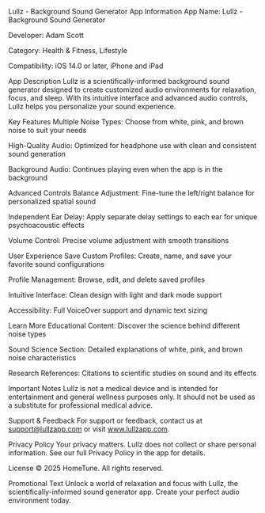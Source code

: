 Lullz - Background Sound Generator
App Information
App Name: Lullz - Background Sound Generator

Developer: Adam Scott

Category: Health & Fitness, Lifestyle

Compatibility: iOS 14.0 or later, iPhone and iPad

App Description
Lullz is a scientifically-informed background sound generator designed to create customized audio environments for relaxation, focus, and sleep. With its intuitive interface and advanced audio controls, Lullz helps you personalize your sound experience.

Key Features
Multiple Noise Types: Choose from white, pink, and brown noise to suit your needs

High-Quality Audio: Optimized for headphone use with clean and consistent sound generation

Background Audio: Continues playing even when the app is in the background

Advanced Controls
Balance Adjustment: Fine-tune the left/right balance for personalized spatial sound

Independent Ear Delay: Apply separate delay settings to each ear for unique psychoacoustic effects

Volume Control: Precise volume adjustment with smooth transitions

User Experience
Save Custom Profiles: Create, name, and save your favorite sound configurations

Profile Management: Browse, edit, and delete saved profiles

Intuitive Interface: Clean design with light and dark mode support

Accessibility: Full VoiceOver support and dynamic text sizing

Learn More
Educational Content: Discover the science behind different noise types

Sound Science Section: Detailed explanations of white, pink, and brown noise characteristics

Research References: Citations to scientific studies on sound and its effects

Important Notes
Lullz is not a medical device and is intended for entertainment and general wellness purposes only. It should not be used as a substitute for professional medical advice.

Support & Feedback
For support or feedback, contact us at support@lullzapp.com or visit www.lullzapp.com.

Privacy Policy
Your privacy matters. Lullz does not collect or share personal information. See our full Privacy Policy in the app for details.

License
© 2025 HomeTune. All rights reserved.

Promotional Text
Unlock a world of relaxation and focus with Lullz, the scientifically-informed sound generator app. Create your perfect audio environment today.
